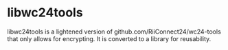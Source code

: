 # libwc24tools

libwc24tools is a lightened version of github.com/RiiConnect24/wc24-tools that only allows for encrypting. It is converted to a library for reusability.
